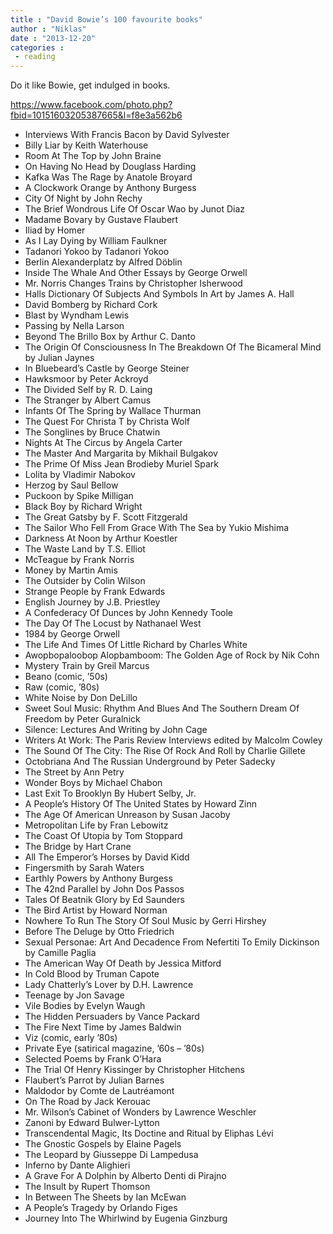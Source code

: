 ```yaml
---
title : "David Bowie’s 100 favourite books"
author : "Niklas"
date : "2013-12-20"
categories : 
 - reading
---
```


Do it like Bowie, get indulged in books.

https://www.facebook.com/photo.php?fbid=10151603205387665&l=f8e3a562b6

- Interviews With Francis Bacon by David Sylvester
- Billy Liar by Keith Waterhouse
- Room At The Top by John Braine
- On Having No Head by Douglass Harding
- Kafka Was The Rage by Anatole Broyard
- A Clockwork Orange by Anthony Burgess
- City Of Night by John Rechy
- The Brief Wondrous Life Of Oscar Wao by Junot Diaz
- Madame Bovary by Gustave Flaubert
- Iliad by Homer
- As I Lay Dying by William Faulkner
- Tadanori Yokoo by Tadanori Yokoo
- Berlin Alexanderplatz by Alfred Döblin
- Inside The Whale And Other Essays by George Orwell
- Mr. Norris Changes Trains by Christopher Isherwood
- Halls Dictionary Of Subjects And Symbols In Art by James A. Hall
- David Bomberg by Richard Cork
- Blast by Wyndham Lewis
- Passing by Nella Larson
- Beyond The Brillo Box by Arthur C. Danto
- The Origin Of Consciousness In The Breakdown Of The Bicameral Mind by Julian Jaynes
- In Bluebeard’s Castle by George Steiner
- Hawksmoor by Peter Ackroyd
- The Divided Self by R. D. Laing
- The Stranger by Albert Camus
- Infants Of The Spring by Wallace Thurman
- The Quest For Christa T by Christa Wolf
- The Songlines by Bruce Chatwin
- Nights At The Circus by Angela Carter
- The Master And Margarita by Mikhail Bulgakov
- The Prime Of Miss Jean Brodieby Muriel Spark
- Lolita by Vladimir Nabokov
- Herzog by Saul Bellow
- Puckoon by Spike Milligan
- Black Boy by Richard Wright
- The Great Gatsby by F. Scott Fitzgerald
- The Sailor Who Fell From Grace With The Sea by Yukio Mishima
- Darkness At Noon by Arthur Koestler
- The Waste Land by T.S. Elliot
- McTeague by Frank Norris
- Money by Martin Amis
- The Outsider by Colin Wilson
- Strange People by Frank Edwards
- English Journey by J.B. Priestley
- A Confederacy Of Dunces by John Kennedy Toole
- The Day Of The Locust by Nathanael West
- 1984 by George Orwell
- The Life And Times Of Little Richard by Charles White
- Awopbopaloobop Alopbamboom: The Golden Age of Rock by Nik Cohn
- Mystery Train by Greil Marcus
- Beano (comic, ’50s)
- Raw (comic, ’80s)
- White Noise by Don DeLillo
- Sweet Soul Music: Rhythm And Blues And The Southern Dream Of Freedom by Peter Guralnick
- Silence: Lectures And Writing by John Cage
- Writers At Work: The Paris Review Interviews edited by Malcolm Cowley
- The Sound Of The City: The Rise Of Rock And Roll by Charlie Gillete
- Octobriana And The Russian Underground by Peter Sadecky
- The Street by Ann Petry
- Wonder Boys by Michael Chabon
- Last Exit To Brooklyn By Hubert Selby, Jr.
- A People’s History Of The United States by Howard Zinn
- The Age Of American Unreason by Susan Jacoby
- Metropolitan Life by Fran Lebowitz
- The Coast Of Utopia by Tom Stoppard
- The Bridge by Hart Crane
- All The Emperor’s Horses by David Kidd
- Fingersmith by Sarah Waters
- Earthly Powers by Anthony Burgess
- The 42nd Parallel by John Dos Passos
- Tales Of Beatnik Glory by Ed Saunders
- The Bird Artist by Howard Norman
- Nowhere To Run The Story Of Soul Music by Gerri Hirshey
- Before The Deluge by Otto Friedrich
- Sexual Personae: Art And Decadence From Nefertiti To Emily Dickinson by Camille Paglia
- The American Way Of Death by Jessica Mitford
- In Cold Blood by Truman Capote
- Lady Chatterly’s Lover by D.H. Lawrence
- Teenage by Jon Savage
- Vile Bodies by Evelyn Waugh
- The Hidden Persuaders by Vance Packard
- The Fire Next Time by James Baldwin
- Viz (comic, early ’80s)
- Private Eye (satirical magazine, ’60s – ’80s)
- Selected Poems by Frank O’Hara
- The Trial Of Henry Kissinger by Christopher Hitchens
- Flaubert’s Parrot by Julian Barnes
- Maldodor by Comte de Lautréamont
- On The Road by Jack Kerouac
- Mr. Wilson’s Cabinet of Wonders by Lawrence Weschler
- Zanoni by Edward Bulwer-Lytton
- Transcendental Magic, Its Doctine and Ritual by Eliphas Lévi
- The Gnostic Gospels by Elaine Pagels
- The Leopard by Giusseppe Di Lampedusa
- Inferno by Dante Alighieri
- A Grave For A Dolphin by Alberto Denti di Pirajno
- The Insult by Rupert Thomson
- In Between The Sheets by Ian McEwan
- A People’s Tragedy by Orlando Figes
- Journey Into The Whirlwind by Eugenia Ginzburg
